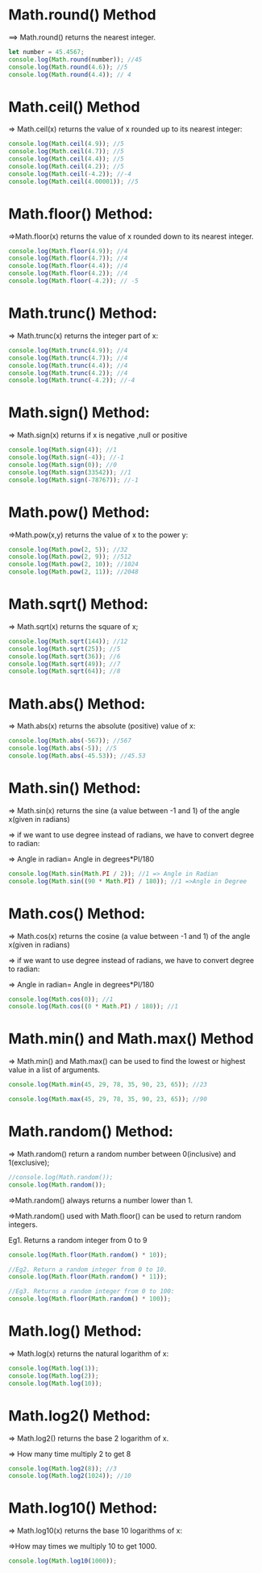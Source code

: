 # Math.round() Method

==> Math.round() returns the nearest integer.

```js
let number = 45.4567;
console.log(Math.round(number)); //45
console.log(Math.round(4.6)); //5
console.log(Math.round(4.4)); // 4
```

# Math.ceil() Method
=> Math.ceil(x) returns the value of x rounded up to its nearest integer:

```js
console.log(Math.ceil(4.9)); //5
console.log(Math.ceil(4.7)); //5
console.log(Math.ceil(4.4)); //5
console.log(Math.ceil(4.2)); //5
console.log(Math.ceil(-4.2)); //-4
console.log(Math.ceil(4.00001)); //5
```

# Math.floor() Method:
=>Math.floor(x) returns the value of x rounded down to its nearest integer.

```js
console.log(Math.floor(4.9)); //4
console.log(Math.floor(4.7)); //4
console.log(Math.floor(4.4)); //4
console.log(Math.floor(4.2)); //4
console.log(Math.floor(-4.2)); // -5
```

# Math.trunc() Method:
=> Math.trunc(x) returns the integer part of x:

```js
console.log(Math.trunc(4.9)); //4
console.log(Math.trunc(4.7)); //4
console.log(Math.trunc(4.4)); //4
console.log(Math.trunc(4.2)); //4
console.log(Math.trunc(-4.2)); //-4
```

# Math.sign() Method:
=> Math.sign(x) returns if x is negative ,null or positive

```js
console.log(Math.sign(4)); //1
console.log(Math.sign(-4)); //-1
console.log(Math.sign(0)); //0
console.log(Math.sign(33542)); //1
console.log(Math.sign(-78767)); //-1
```

# Math.pow() Method:
=>Math.pow(x,y) returns the value of x to the power y:

```js
console.log(Math.pow(2, 5)); //32
console.log(Math.pow(2, 9)); //512
console.log(Math.pow(2, 10)); //1024
console.log(Math.pow(2, 11)); //2048
```

# Math.sqrt() Method:
=> Math.sqrt(x) returns the square of x;

```js
console.log(Math.sqrt(144)); //12
console.log(Math.sqrt(25)); //5
console.log(Math.sqrt(36)); //6
console.log(Math.sqrt(49)); //7
console.log(Math.sqrt(64)); //8
```

# Math.abs() Method:
=> Math.abs(x) returns the absolute (positive) value of x:

```js
console.log(Math.abs(-567)); //567
console.log(Math.abs(-5)); //5
console.log(Math.abs(-45.53)); //45.53
```

# Math.sin() Method:
=> Math.sin(x) returns the sine (a value between -1 and 1) of the angle x(given in radians)

=> if we want to use degree instead of radians, we have to convert degree to radian:

=> Angle in radian= Angle in degrees*PI/180

```js
console.log(Math.sin(Math.PI / 2)); //1 => Angle in Radian
console.log(Math.sin((90 * Math.PI) / 180)); //1 =>Angle in Degree
```

# Math.cos() Method:
=> Math.cos(x) returns the cosine (a value between -1 and 1) of the angle x(given in radians)

=> if we want to use degree instead of radians, we have to convert degree to radian:

=> Angle in radian= Angle in degrees*PI/180

```js
console.log(Math.cos(0)); //1
console.log(Math.cos((0 * Math.PI) / 180)); //1

```

# Math.min() and Math.max() Method
=> Math.min() and Math.max() can be used to find the lowest or highest value in a list of arguments.

```js
console.log(Math.min(45, 29, 78, 35, 90, 23, 65)); //23

console.log(Math.max(45, 29, 78, 35, 90, 23, 65)); //90
```

# Math.random() Method:
=> Math.random()  return a random number between 0(inclusive) and 1(exclusive);

```js
//console.log(Math.random());
console.log(Math.random());
```

=>Math.random() always returns a number lower than 1.

=>Math.random() used with Math.floor() can be used to return random integers.

Eg1. Returns a random integer from 0 to 9

```js
console.log(Math.floor(Math.random() * 10));

//Eg2. Return a random integer from 0 to 10.
console.log(Math.floor(Math.random() * 11));

//Eg3. Returns a random integer from 0 to 100:
console.log(Math.floor(Math.random() * 100));
```

# Math.log() Method:
=> Math.log(x) returns the natural logarithm of x:

```js
console.log(Math.log(1));
console.log(Math.log(2));
console.log(Math.log(10));
```

# Math.log2() Method:
=> Math.log2() returns the base 2 logarithm of x.

=> How many time multiply 2 to get 8

```js
console.log(Math.log2(8)); //3
console.log(Math.log2(1024)); //10
```

# Math.log10() Method:
=> Math.log10(x) returns the base 10 logarithms of x:

=>How may times we multiply 10 to get 1000.

```js
console.log(Math.log10(1000));
```
